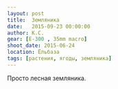 ```yaml
---
layout: post
title:  Земляника
date:   2015-09-23 00:00:00
author: К.С.
gear: [E-300 , 35mm macro]
shoot_date: 2015-06-24
location: Ёльбаза
tags: [растения, ягоды, земляника]
---
```


Просто лесная земляника.
